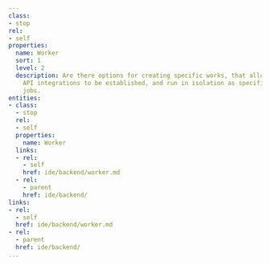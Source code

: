 ```yaml
---
class:
- stop
rel:
- self
properties:
  name: Worker
  sort: 1
  level: 2
  description: Are there options for creating specific works, that allow specific
    API integrations to be established, and run in isolation as specific workers or
    jobs.
entities:
- class:
  - stop
  rel:
  - self
  properties:
    name: Worker
  links:
  - rel:
    - self
    href: ide/backend/worker.md
  - rel:
    - parent
    href: ide/backend/
links:
- rel:
  - self
  href: ide/backend/worker.md
- rel:
  - parent
  href: ide/backend/
...
```

